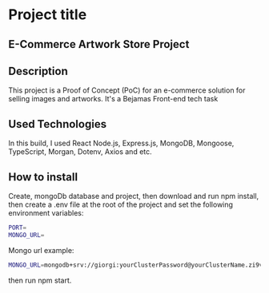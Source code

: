# Project title

## E-Commerce Artwork Store Project

## Description

This project is a Proof of Concept (PoC) for an e-commerce solution for selling images and artworks. It's a Bejamas Front-end tech task

## Used Technologies

In this build, I used React Node.js, Express.js, MongoDB, Mongoose, TypeScript, Morgan, Dotenv, Axios and etc.

## How to install

Create, mongoDb database and project, then download and run npm install, then create a .env file at the root of the project and set the following environment variables:

```bash
PORT=
MONGO_URL=
```

Mongo url example:

```bash
MONGO_URL=mongodb+srv://giorgi:yourClusterPassword@yourClusterName.zi9vxpj.mongodb.net/yourDatabaseName?retryWrites=true&w=majority
```

then run npm start.
